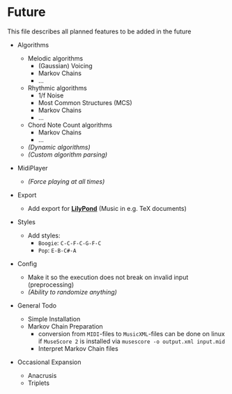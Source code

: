 # Future
This file describes all planned features to be added in the future

- Algorithms
    - Melodic algorithms
        - (Gaussian) Voicing
        - Markov Chains
        - ...
    - Rhythmic algorithms
        - 1/f Noise
        - Most Common Structures (MCS)
        - Markov Chains
        - ...
    - Chord Note Count algorithms
        - Markov Chains
        - ...
    - _(Dynamic algorithms)_
    - _(Custom algorithm parsing)_
- MidiPlayer
    - _(Force playing at all times)_
- Export
    - Add export for [**LilyPond**](https://www.lilypond.org) (Music in e.g. TeX documents)
- Styles
    - Add styles:
        - `Boogie`: `C-C-F-C-G-F-C`
        - `Pop`: `E-B-C#-A`
- Config
    - Make it so the execution does not break on invalid input (preprocessing)
    - _(Ability to randomize anything)_
- General Todo
    - Simple Installation
    - Markov Chain Preparation
        - conversion from `MIDI`-files to `MusicXML`-files can be done on linux if `MuseScore 2` is installed via `musescore -o output.xml input.mid`
        - Interpret Markov Chain files
        
- Occasional Expansion
    - Anacrusis
    - Triplets
    
